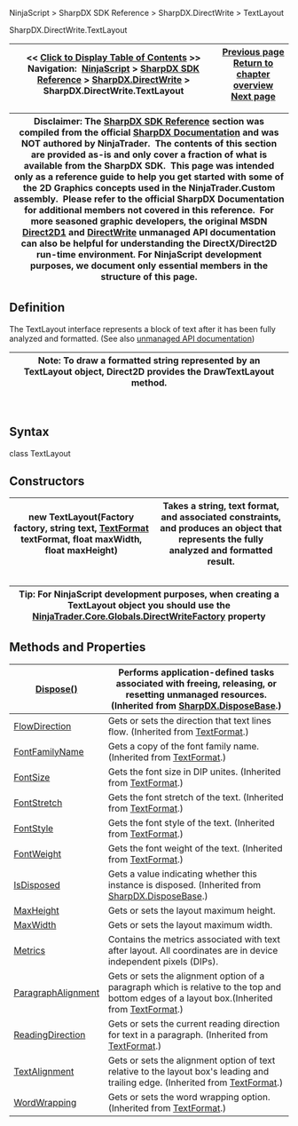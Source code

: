﻿
NinjaScript > SharpDX SDK Reference > SharpDX.DirectWrite > TextLayout

SharpDX.DirectWrite.TextLayout

| << [Click to Display Table of Contents](sharpdx_directwrite_textlayout.md) >> **Navigation:**     [NinjaScript](ninjascript-1.md) > [SharpDX SDK Reference](sharpdx_sdk_reference-1.md) > [SharpDX.DirectWrite](sharpdx_directwrite-1.md) > SharpDX.DirectWrite.TextLayout | [Previous page](sharpdx_directwrite_linemetrics-1.md) [Return to chapter overview](sharpdx_directwrite-1.md) [Next page](sharpdx_directwrite_textlayout_getlinemetrics-1.md) |
| --- | --- |

| Disclaimer: The [SharpDX SDK Reference](sharpdx_sdk_reference-1.md) section was compiled from the official [SharpDX Documentation](http://sharpdx.org/) and was NOT authored by NinjaTrader.  The contents of this section are provided as-is and only cover a fraction of what is available from the SharpDX SDK.  This page was intended only as a reference guide to help you get started with some of the 2D Graphics concepts used in the NinjaTrader.Custom assembly.  Please refer to the official SharpDX Documentation for additional members not covered in this reference.  For more seasoned graphic developers, the original MSDN [Direct2D1](https://msdn.microsoft.com/en-us/library/windows/desktop/dd370990.aspx) and [DirectWrite](https://msdn.microsoft.com/en-us/library/windows/desktop/dd368038.aspx) unmanaged API documentation can also be helpful for understanding the DirectX/Direct2D run-time environment. For NinjaScript development purposes, we document only essential members in the structure of this page. |
| --- |

## Definition
The TextLayout interface represents a block of text after it has been fully analyzed and formatted.
(See also [unmanaged API documentation](http://msdn.microsoft.com/en-us/library/dd316718.aspx))
 

| Note: To draw a formatted string represented by an TextLayout object, Direct2D provides the DrawTextLayout method. |
| --- |
 
## Syntax
class TextLayout
## Constructors

| new TextLayout(Factory factory, string text, [TextFormat](sharpdx_directwrite_textformat-1.md) textFormat, float maxWidth, float maxHeight) | Takes a string, text format, and associated constraints, and produces an object that represents the fully analyzed and formatted result. |
| --- | --- |
## 
## 

| Tip: For NinjaScript development purposes, when creating a TextLayout object you should use the [NinjaTrader.Core.Globals.DirectWriteFactory](directwritefactory-1.md) property |
| --- |
## 
## 
## Methods and Properties

| [Dispose()](sharpdx_disposebase_dispose-1.md) | Performs application-defined tasks associated with freeing, releasing, or resetting unmanaged resources. (Inherited from [SharpDX.DisposeBase](sharpdx_disposebase-1.md).) |
| --- | --- |
| [FlowDirection](sharpdx_directwrite_textformat_flowdirection-1.md) | Gets or sets the direction that text lines flow. (Inherited from [TextFormat](sharpdx_directwrite_textformat-1.md).) |
| [FontFamilyName](sharpdx_directwrite_textformat_fontfamilyname-1.md) | Gets a copy of the font family name.(Inherited from [TextFormat](sharpdx_directwrite_textformat-1.md).) |
| [FontSize](sharpdx_directwrite_textformat_fontsize-1.md) | Gets the font size in DIP unites. (Inherited from [TextFormat](sharpdx_directwrite_textformat-1.md).) |
| [FontStretch](sharpdx_directwrite_textformat_fontstretch-1.md) | Gets the font stretch of the text. (Inherited from [TextFormat](sharpdx_directwrite_textformat-1.md).) |
| [FontStyle](sharpdx_directwrite_textformat_fontstyle-1.md) | Gets the font style of the text. (Inherited from [TextFormat](sharpdx_directwrite_textformat-1.md).) |
| [FontWeight](sharpdx_directwrite_textformat_fontweight-1.md) | Gets the font weight of the text. (Inherited from [TextFormat](sharpdx_directwrite_textformat-1.md).) |
| [IsDisposed](sharpdx_disposebase_isdisposed-1.md) | Gets a value indicating whether this instance is disposed. (Inherited from [SharpDX.DisposeBase](sharpdx_disposebase-1.md).) |
| [MaxHeight](sharpdx_directwrite_textlayout_maxheight-1.md) | Gets or sets the layout maximum height. |
| [MaxWidth](sharpdx_directwrite_textlayout_maxwidth-1.md) | Gets or sets the layout maximum width. |
| [Metrics](sharpdx_directwrite_textlayout_metrics-1.md) | Contains the metrics associated with text after layout. All coordinates are in device independent pixels (DIPs). |
| [ParagraphAlignment](sharpdx_directwrite_textformat_paragraphalignment-1.md) | Gets or sets the alignment option of a paragraph which is relative to the top and bottom edges of a layout box.(Inherited from [TextFormat](sharpdx_directwrite_textformat-1.md).) |
| [ReadingDirection](sharpdx_directwrite_textformat_readingdirection-1.md) | Gets or sets the current reading direction for text in a paragraph. (Inherited from [TextFormat](sharpdx_directwrite_textformat-1.md).) |
| [TextAlignment](sharpdx_directwrite_textformat_textalignment-1.md) | Gets or sets the alignment option of text relative to the layout box's leading and trailing edge. (Inherited from [TextFormat](sharpdx_directwrite_textformat-1.md).) |
| [WordWrapping](sharpdx_directwrite_textformat_wordwrapping-1.md) | Gets or sets the word wrapping option. (Inherited from [TextFormat](sharpdx_directwrite_textformat-1.md).) |
